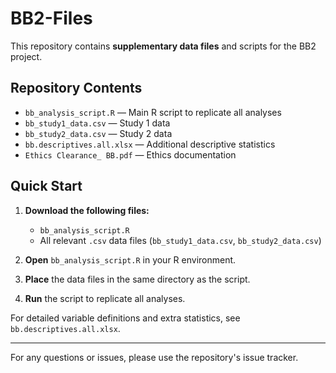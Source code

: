 # BB2-Files

This repository contains **supplementary data files** and scripts for the BB2 project.

## Repository Contents

- `bb_analysis_script.R` — Main R script to replicate all analyses
- `bb_study1_data.csv` — Study 1 data
- `bb_study2_data.csv` — Study 2 data
- `bb.descriptives.all.xlsx` — Additional descriptive statistics
- `Ethics Clearance_ BB.pdf` — Ethics documentation

## Quick Start

1. **Download the following files:**
   - `bb_analysis_script.R`
   - All relevant `.csv` data files (`bb_study1_data.csv`, `bb_study2_data.csv`)

2. **Open** `bb_analysis_script.R` in your R environment.

3. **Place** the data files in the same directory as the script.

4. **Run** the script to replicate all analyses.

For detailed variable definitions and extra statistics, see `bb.descriptives.all.xlsx`.

---

For any questions or issues, please use the repository's issue tracker.
